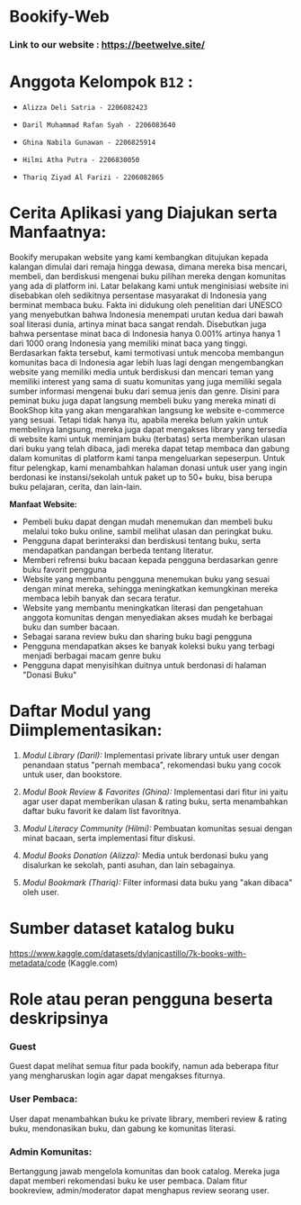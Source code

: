 # Bookify-Web

### Link to our website :  https://beetwelve.site/

# **Anggota Kelompok `B12` :**

- `Alizza Deli Satria - 2206082423`

- `Daril Muhammad Rafan Syah - 2206083640`

- `Ghina Nabila Gunawan - 2206825914`

- `Hilmi Atha Putra - 2206830050`

- `Thariq Ziyad Al Farizi - 2206082865`

# Cerita Aplikasi yang Diajukan serta Manfaatnya:
Bookify merupakan website yang kami kembangkan ditujukan kepada kalangan dimulai dari remaja hingga dewasa, dimana mereka bisa mencari, membeli, dan berdiskusi mengenai buku pilihan mereka dengan komunitas yang ada di platform ini. Latar belakang kami untuk menginisiasi website ini disebabkan oleh sedikitnya persentase masyarakat di Indonesia yang berminat membaca buku. Fakta ini didukung oleh penelitian dari UNESCO yang menyebutkan bahwa Indonesia menempati urutan kedua dari bawah soal literasi dunia, artinya minat baca sangat rendah. Disebutkan juga bahwa persentase minat baca di Indonesia hanya 0.001% artinya hanya 1 dari 1000 orang Indonesia yang memiliki minat baca yang tinggi. Berdasarkan fakta tersebut, kami termotivasi untuk mencoba membangun komunitas baca di Indonesia agar lebih luas lagi dengan mengembangkan website yang memiliki media untuk berdiskusi dan mencari teman yang memiliki interest yang sama di suatu komunitas yang juga memiliki segala sumber informasi mengenai buku dari semua jenis dan genre. Disini para peminat buku juga dapat langsung membeli buku yang mereka minati di BookShop kita yang akan mengarahkan langsung ke website e-commerce yang sesuai. Tetapi tidak hanya itu, apabila mereka belum yakin untuk membelinya langsung, mereka juga dapat mengakses library yang tersedia di website kami untuk meminjam buku (terbatas) serta memberikan ulasan dari buku yang telah dibaca, jadi mereka dapat tetap membaca dan gabung dalam komunitas di platform kami tanpa mengeluarkan sepeserpun. Untuk fitur pelengkap, kami menambahkan halaman donasi untuk user yang ingin berdonasi ke instansi/sekolah untuk paket up to 50+ buku, bisa berupa buku pelajaran, cerita, dan lain-lain.

**Manfaat Website:**
- Pembeli buku dapat dengan mudah menemukan dan membeli buku melalui toko buku online, sambil melihat ulasan dan peringkat buku.
- Pengguna dapat berinteraksi dan berdiskusi tentang buku, serta mendapatkan pandangan berbeda tentang literatur.
- Memberi refrensi buku bacaan kepada pengguna berdasarkan genre buku favorit pengguna
- Website yang membantu pengguna menemukan buku yang sesuai dengan minat mereka, sehingga meningkatkan kemungkinan mereka membaca lebih banyak dan secara teratur.
- Website yang membantu meningkatkan literasi dan pengetahuan anggota komunitas dengan menyediakan akses mudah ke berbagai buku dan sumber bacaan.
- Sebagai sarana review buku dan sharing buku bagi pengguna
- Pengguna mendapatkan akses ke banyak koleksi buku yang terbagi menjadi berbagai macam genre buku
- Pengguna dapat menyisihkan duitnya untuk berdonasi di halaman "Donasi Buku"

# **Daftar Modul yang Diimplementasikan:**
1. *Modul Library (Daril):*
Implementasi private library untuk user dengan penandaan status "pernah membaca", rekomendasi buku yang cocok untuk user, dan bookstore.

2. *Modul Book Review & Favorites (Ghina):*
Implementasi dari fitur ini yaitu agar user dapat memberikan ulasan & rating buku, serta menambahkan daftar buku favorit ke dalam list favoritnya.

3. *Modul Literacy Community (Hilmi):*
Pembuatan komunitas sesuai dengan minat bacaan, serta implementasi fitur diskusi.

4. *Modul Books Donation (Alizza):*
Media untuk berdonasi buku yang disalurkan ke sekolah, panti asuhan, dan lain sebagainya.

5. *Modul Bookmark (Thariq):*
Filter informasi data buku yang "akan dibaca" oleh user.

# **Sumber dataset katalog buku**
https://www.kaggle.com/datasets/dylanjcastillo/7k-books-with-metadata/code (Kaggle.com)

# **Role atau peran pengguna beserta deskripsinya**
### Guest
Guest dapat melihat semua fitur pada bookify, namun ada beberapa fitur yang mengharuskan login agar dapat mengakses fiturnya.

### User Pembaca:
User dapat menambahkan buku ke private library, memberi review & rating buku, mendonasikan buku, dan gabung ke komunitas literasi. 

### Admin Komunitas:
Bertanggung jawab mengelola komunitas dan book catalog. Mereka juga dapat memberi rekomendasi buku ke user pembaca. Dalam fitur bookreview, admin/moderator dapat menghapus review seorang user.